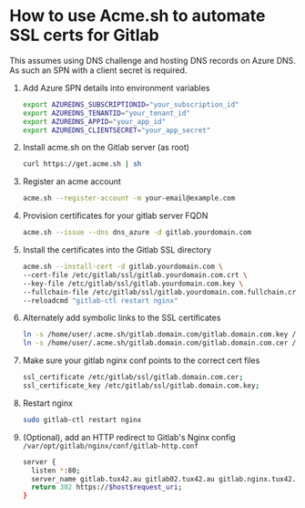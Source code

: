 # How to use Acme.sh to automate SSL certs for Gitlab

This assumes using DNS challenge and hosting DNS records on Azure DNS. As such an SPN with a client secret is required.

1. Add Azure SPN details into environment variables
   ```bash
   export AZUREDNS_SUBSCRIPTIONID="your_subscription_id"
   export AZUREDNS_TENANTID="your_tenant_id"
   export AZUREDNS_APPID="your_app_id"
   export AZUREDNS_CLIENTSECRET="your_app_secret"
   ```
2. Install acme.sh on the Gitlab server (as root)
   ```bash
   curl https://get.acme.sh | sh
   ```

3. Register an acme account
   ```bash
   acme.sh --register-account -m your-email@example.com
   ```

4. Provision certificates for your gitlab server FQDN
   ```bash
   acme.sh --issue --dns dns_azure -d gitlab.yourdomain.com
   ```


5. Install the certificates into the Gitlab SSL directory
   ```bash
   acme.sh --install-cert -d gitlab.yourdomain.com \
   --cert-file /etc/gitlab/ssl/gitlab.yourdomain.com.crt \
   --key-file /etc/gitlab/ssl/gitlab.yourdomain.com.key \
   --fullchain-file /etc/gitlab/ssl/gitlab.yourdomain.com.fullchain.crt \
   --reloadcmd "gitlab-ctl restart nginx"
   ```

6. Alternately add symbolic links to the SSL certificates
   ```bash
   ln -s /home/user/.acme.sh/gitlab.domain.com/gitlab.domain.com.key /etc/gitlab/gitlab.domain.com.key
   ln -s /home/user/.acme.sh/gitlab.domain.com/gitlab.domain.com.cer /etc/gitlab/gitlab.domain.com.cer
   ```

7. Make sure your gitlab nginx conf points to the correct cert files
   ```bash
   ssl_certificate /etc/gitlab/ssl/gitlab.domain.com.cer;
   ssl_certificate_key /etc/gitlab/ssl/gitlab.domain.com.key;
   ```

8. Restart nginx
   ```bash
   sudo gitlab-ctl restart nginx
   ```

9. (Optional), add an HTTP redirect to Gitlab's Nginx config `/var/opt/gitlab/nginx/conf/gitlab-http.conf`
   ```bash
   server {
     listen *:80;
     server_name gitlab.tux42.au gitlab02.tux42.au gitlab.nginx.tux42.au gitlab02.nginx.tux42.au;
     return 302 https://$host$request_uri;
   }
   ```


